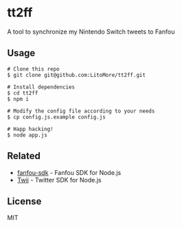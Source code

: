 # tt2ff

A tool to synchronize my Nintendo Switch tweets to Fanfou

## Usage

```shell
# Clone this repo
$ git clone git@github.com:LitoMore/tt2ff.git

# Install dependencies
$ cd tt2ff
$ npm i

# Modify the config file according to your needs
$ cp config.js.example config.js

# Happ hacking!
$ node app.js
```

## Related

- [fanfou-sdk](https://github.com/fanfoujs/fanfou-sdk-node) - Fanfou SDK for Node.js
- [Twii](https://github.com/LitoMore/) - Twitter SDK for Node.js

## License

MIT
